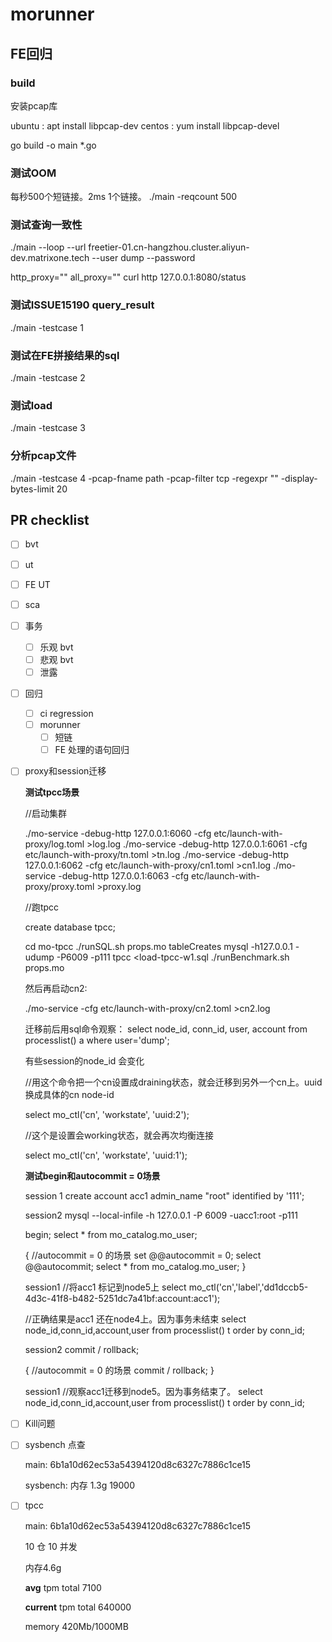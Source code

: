 # morunner



## FE回归

### build

安装pcap库

ubuntu : apt install libpcap-dev
centos : yum install libpcap-devel

go build -o main *.go

### 测试OOM

每秒500个短链接。2ms 1个链接。
./main -reqcount 500

### 测试查询一致性
./main --loop --url freetier-01.cn-hangzhou.cluster.aliyun-dev.matrixone.tech --user dump --password 

http_proxy="" all_proxy="" curl http 127.0.0.1:8080/status

### 测试ISSUE15190 query_result
./main -testcase 1

### 测试在FE拼接结果的sql

./main -testcase 2 

### 测试load

./main -testcase 3

### 分析pcap文件

./main -testcase 4 -pcap-fname path -pcap-filter tcp -regexpr "" -display-bytes-limit 20


## PR checklist

- [ ]  bvt
- [ ]  ut
  - [ ] FE UT
- [ ]  sca
- [ ]  事务
    - [ ]  乐观 bvt
    - [ ]  悲观 bvt
    - [ ]  泄露
- [ ]  回归
    - [ ]  ci regression
    - [ ]  morunner
        - [ ]  短链
        - [ ]  FE 处理的语句回归
- [ ]  proxy和session迁移

    **测试tpcc场景**

      //启动集群
    
      ./mo-service -debug-http 127.0.0.1:6060 -cfg etc/launch-with-proxy/log.toml >log.log
      ./mo-service -debug-http 127.0.0.1:6061 -cfg etc/launch-with-proxy/tn.toml >tn.log
      ./mo-service -debug-http 127.0.0.1:6062 -cfg etc/launch-with-proxy/cn1.toml >cn1.log
      ./mo-service -debug-http 127.0.0.1:6063 -cfg etc/launch-with-proxy/proxy.toml >proxy.log
    
      //跑tpcc
    
      create database tpcc;
    
      cd mo-tpcc
      ./runSQL.sh props.mo tableCreates
      mysql -h127.0.0.1 -udump -P6009 -p111 tpcc <load-tpcc-w1.sql
      ./runBenchmark.sh props.mo
    
      然后再启动cn2:
    
      ./mo-service -cfg etc/launch-with-proxy/cn2.toml >cn2.log
    
      迁移前后用sql命令观察：
      select node_id, conn_id, user, account from processlist() a where user='dump';
    
      有些session的node_id 会变化
    
      //用这个命令把一个cn设置成draining状态，就会迁移到另外一个cn上。uuid换成具体的cn node-id
    
      select mo_ctl('cn', 'workstate', 'uuid:2');
    
      //这个是设置会working状态，就会再次均衡连接
    
      select mo_ctl('cn', 'workstate', 'uuid:1');

   **测试begin和autocommit = 0场景**

    session 1
      create account acc1 admin_name "root" identified by '111';

    session2 
      mysql --local-infile -h 127.0.0.1 -P 6009 -uacc1:root -p111

      begin;
      select * from mo_catalog.mo_user;

      {
        //autocommit = 0 的场景
        set @@autocommit = 0;
        select @@autocommit;
        select * from mo_catalog.mo_user;
      }
        
    session1
      //将acc1 标记到node5上
      select mo_ctl('cn','label','dd1dccb5-4d3c-41f8-b482-5251dc7a41bf:account:acc1');

      //正确结果是acc1 还在node4上。因为事务未结束 
      select node_id,conn_id,account,user from processlist() t  order by conn_id;

    session2
      commit / rollback;

      {
        //autocommit = 0 的场景
        commit / rollback;
      }

    session1
      //观察acc1迁移到node5。因为事务结束了。
      select node_id,conn_id,account,user from processlist() t  order by conn_id;


- [ ] Kill问题
- [ ] sysbench 点查

    main: 6b1a10d62ec53a54394120d8c6327c7886c1ce15
    
    sysbench:
    内存 1.3g
    19000

- [ ] tpcc

    main: 6b1a10d62ec53a54394120d8c6327c7886c1ce15
    
    10 仓 10 并发
    
    内存4.6g
    
    **avg** tpm total 7100
    
    **current** tpm total 640000
    
    memory 420Mb/1000MB